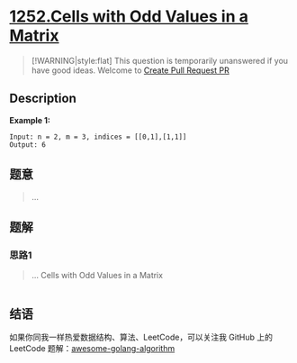 # [1252.Cells with Odd Values in a Matrix][title]

> [!WARNING|style:flat]
> This question is temporarily unanswered if you have good ideas. Welcome to [Create Pull Request PR](https://github.com/Golang-Solutions/awesome-golang-algorithm)

## Description

**Example 1:**

```
Input: n = 2, m = 3, indices = [[0,1],[1,1]]
Output: 6
```

## 题意
> ...

## 题解

### 思路1
> ...
Cells with Odd Values in a Matrix
```go
```


## 结语

如果你同我一样热爱数据结构、算法、LeetCode，可以关注我 GitHub 上的 LeetCode 题解：[awesome-golang-algorithm][me]

[title]: https://leetcode.com/problems/cells-with-odd-values-in-a-matrix/
[me]: https://github.com/Golang-Solutions/awesome-golang-algorithm
